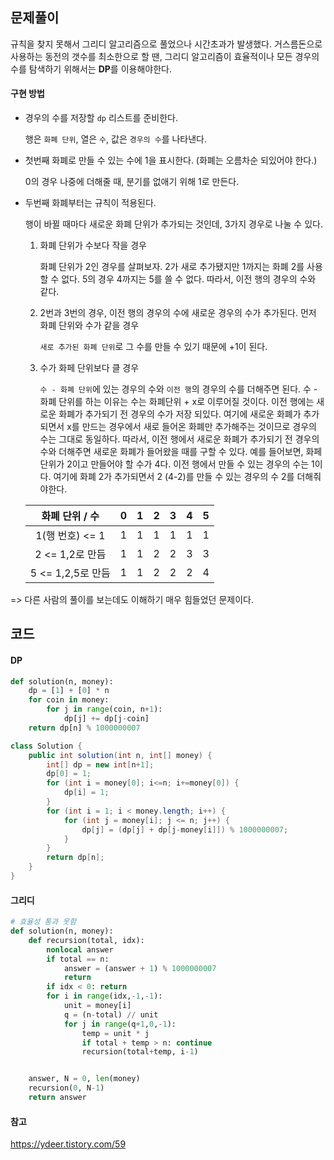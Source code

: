 ## 문제풀이

규칙을 찾지 못해서 그리디 알고리즘으로 풀었으나 시간초과가 발생했다. 거스름돈으로 사용하는 동전의 갯수를 최소한으로 할 땐, 그리디 알고리즘이 효율적이나 모든 경우의 수를 탐색하기 위해서는 **DP**를 이용해야한다.



#### 구현 방법

- 경우의 수를 저장할 `dp` 리스트를 준비한다.

  행은 `화폐 단위`, 열은 `수`, 값은 `경우의 수`를 나타낸다. 

- 첫번째 화폐로 만들 수 있는 수에 1을 표시한다. (화폐는 오름차순 되있어야 한다.)

  0의 경우 나중에 더해줄 때, 분기를 없애기 위해 1로 만든다.

- 두번째 화폐부터는 규칙이 적용된다.

  행이 바뀔 때마다 새로운 화폐 단위가 추가되는 것인데, 3가지 경우로 나눌 수 있다.

  1. 화폐 단위가 수보다 작을 경우

     화폐 단위가 2인 경우를 살펴보자. 2가 새로 추가됐지만 1까지는 화폐 2를 사용할 수 없다. 5의 경우 4까지는 5를 쓸 수 없다. 따라서, 이전 행의 경우의 수와 같다.

  2. 2번과 3번의 경우, 이전 행의 경우의 수에 새로운 경우의 수가 추가된다. 먼저 화폐 단위와 수가 같을 경우

     `새로 추가된 화폐 단위`로 그 수를 만들 수 있기 때문에 +1이 된다.

     

  3. 수가 화페 단위보다 클 경우

     `수 - 화폐 단위`에 있는 경우의 수와 `이전 행`의 경우의 수를 더해주면 된다. 수 - 화폐 단위를 하는 이유는 수는 화폐단위 + x로 이루어질 것이다. 이전 행에는 새로운 화폐가 추가되기 전 경우의 수가 저장 되있다. 여기에 새로운 화폐가 추가되면서 x를 만드는 경우에서 새로 들어온 화폐만 추가해주는 것이므로 경우의 수는 그대로 동일하다. 따라서, 이전 행에서 새로운 화폐가 추가되기 전 경우의 수와 더해주면 새로운 화폐가 들어왔을 때를 구할 수 있다. 예를 들어보면, 화페 단위가 2이고 만들어야 할 수가 4다. 이전 행에서 만들 수 있는 경우의 수는 1이다. 여기에 화폐 2가 추가되면서 2 (4-2)를 만들 수 있는 경우의 수 2를 더해줘야한다.

  |  화폐 단위 / 수   |  0   |  1   |  2   |  3   |  4   |  5   |
  | :---------------: | :--: | :--: | :--: | :--: | :--: | :--: |
  |  1(행 번호) <= 1  |  1   |  1   |  1   |  1   |  1   |  1   |
  |  2 <= 1,2로 만듬  |  1   |  1   |  2   |  2   |  3   |  3   |
  | 5 <= 1,2,5로 만듬 |  1   |  1   |  2   |  2   |  2   |  4   |



=> 다른 사람의 풀이를 보는데도 이해하기 매우 힘들었던 문제이다. 



## 코드

#### DP

```python
def solution(n, money):
    dp = [1] + [0] * n
    for coin in money:
        for j in range(coin, n+1):
            dp[j] += dp[j-coin]
    return dp[n] % 1000000007
```

```java
class Solution {
    public int solution(int n, int[] money) {
        int[] dp = new int[n+1];
        dp[0] = 1;
        for (int i = money[0]; i<=n; i+=money[0]) {
            dp[i] = 1;
        }
        for (int i = 1; i < money.length; i++) {
            for (int j = money[i]; j <= n; j++) {
                dp[j] = (dp[j] + dp[j-money[i]]) % 1000000007;
            }
        }
        return dp[n];
    }
}
```

#### 그리디

```python
# 효율성 통과 못함
def solution(n, money):
    def recursion(total, idx):
        nonlocal answer
        if total == n:
            answer = (answer + 1) % 1000000007
            return
        if idx < 0: return
        for i in range(idx,-1,-1):
            unit = money[i]
            q = (n-total) // unit
            for j in range(q+1,0,-1):
                temp = unit * j
                if total + temp > n: continue
                recursion(total+temp, i-1)


    answer, N = 0, len(money)
    recursion(0, N-1)
    return answer
```



#### 참고

https://ydeer.tistory.com/59
